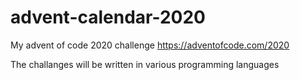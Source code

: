 # advent-calendar-2020

My advent of code 2020 challenge
https://adventofcode.com/2020

The challanges will be written in various programming languages
